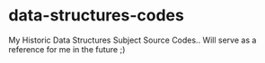 data-structures-codes
=====================

My Historic Data Structures Subject Source Codes.. Will serve as a reference for me in the future ;)
